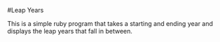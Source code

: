 #Leap Years

This is a simple ruby program that takes a starting and ending year and displays the leap years that fall in between.
